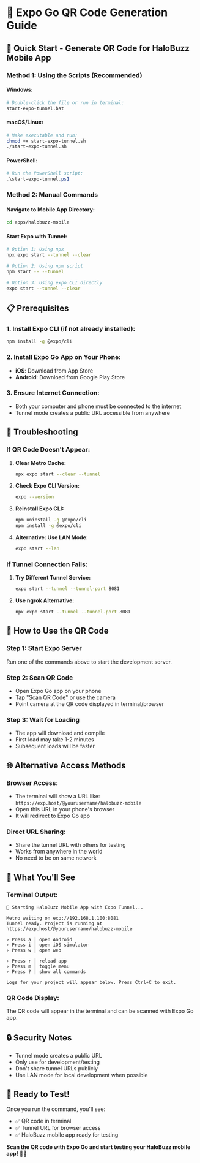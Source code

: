 # 📱 Expo Go QR Code Generation Guide

## 🚀 Quick Start - Generate QR Code for HaloBuzz Mobile App

### **Method 1: Using the Scripts (Recommended)**

#### **Windows:**
```bash
# Double-click the file or run in terminal:
start-expo-tunnel.bat
```

#### **macOS/Linux:**
```bash
# Make executable and run:
chmod +x start-expo-tunnel.sh
./start-expo-tunnel.sh
```

#### **PowerShell:**
```powershell
# Run the PowerShell script:
.\start-expo-tunnel.ps1
```

### **Method 2: Manual Commands**

#### **Navigate to Mobile App Directory:**
```bash
cd apps/halobuzz-mobile
```

#### **Start Expo with Tunnel:**
```bash
# Option 1: Using npx
npx expo start --tunnel --clear

# Option 2: Using npm script
npm start -- --tunnel

# Option 3: Using expo CLI directly
expo start --tunnel --clear
```

## 📋 **Prerequisites**

### **1. Install Expo CLI (if not already installed):**
```bash
npm install -g @expo/cli
```

### **2. Install Expo Go App on Your Phone:**
- **iOS**: Download from App Store
- **Android**: Download from Google Play Store

### **3. Ensure Internet Connection:**
- Both your computer and phone must be connected to the internet
- Tunnel mode creates a public URL accessible from anywhere

## 🔧 **Troubleshooting**

### **If QR Code Doesn't Appear:**

1. **Clear Metro Cache:**
   ```bash
   npx expo start --clear --tunnel
   ```

2. **Check Expo CLI Version:**
   ```bash
   expo --version
   ```

3. **Reinstall Expo CLI:**
   ```bash
   npm uninstall -g @expo/cli
   npm install -g @expo/cli
   ```

4. **Alternative: Use LAN Mode:**
   ```bash
   expo start --lan
   ```

### **If Tunnel Connection Fails:**

1. **Try Different Tunnel Service:**
   ```bash
   expo start --tunnel --tunnel-port 8081
   ```

2. **Use ngrok Alternative:**
   ```bash
   npx expo start --tunnel --tunnel-port 8081
   ```

## 📱 **How to Use the QR Code**

### **Step 1: Start Expo Server**
Run one of the commands above to start the development server.

### **Step 2: Scan QR Code**
- Open Expo Go app on your phone
- Tap "Scan QR Code" or use the camera
- Point camera at the QR code displayed in terminal/browser

### **Step 3: Wait for Loading**
- The app will download and compile
- First load may take 1-2 minutes
- Subsequent loads will be faster

## 🌐 **Alternative Access Methods**

### **Browser Access:**
- The terminal will show a URL like: `https://exp.host/@yourusername/halobuzz-mobile`
- Open this URL in your phone's browser
- It will redirect to Expo Go app

### **Direct URL Sharing:**
- Share the tunnel URL with others for testing
- Works from anywhere in the world
- No need to be on same network

## 🎯 **What You'll See**

### **Terminal Output:**
```
🚀 Starting HaloBuzz Mobile App with Expo Tunnel...

Metro waiting on exp://192.168.1.100:8081
Tunnel ready. Project is running at https://exp.host/@yourusername/halobuzz-mobile

› Press a │ open Android
› Press i │ open iOS simulator  
› Press w │ open web

› Press r │ reload app
› Press m │ toggle menu
› Press ? │ show all commands

Logs for your project will appear below. Press Ctrl+C to exit.
```

### **QR Code Display:**
The QR code will appear in the terminal and can be scanned with Expo Go app.

## 🔒 **Security Notes**

- Tunnel mode creates a public URL
- Only use for development/testing
- Don't share tunnel URLs publicly
- Use LAN mode for local development when possible

## 🚀 **Ready to Test!**

Once you run the command, you'll see:
- ✅ QR code in terminal
- ✅ Tunnel URL for browser access
- ✅ HaloBuzz mobile app ready for testing

**Scan the QR code with Expo Go and start testing your HaloBuzz mobile app!** 📱✨
